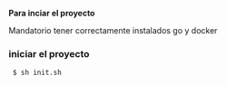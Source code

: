 **Para inciar el proyecto**

Mandatorio tener correctamente instalados go y docker

### iniciar el proyecto
<code> $ sh init.sh </code>